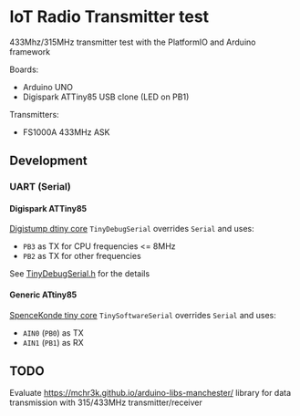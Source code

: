 IoT Radio Transmitter test
==========================

433Mhz/315MHz transmitter test with the PlatformIO and Arduino framework

Boards:
* Arduino UNO
* Digispark ATTiny85 USB clone (LED on PB1)

Transmitters:
* FS1000A 433MHz ASK


Development
-----------

### UART (Serial)

#### Digispark ATTiny85

[Digistump dtiny core](https://github.com/ArminJo/DigistumpArduino) `TinyDebugSerial` overrides `Serial` and uses:
- `PB3` as TX for CPU frequencies <= 8MHz
- `PB2` as TX for other frequencies

See [TinyDebugSerial.h](https://github.com/ArminJo/DigistumpArduino/blob/master/digistump-avr/cores/tiny/TinyDebugSerial.h) for the details

#### Generic ATtiny85

[SpenceKonde tiny core](https://github.com/SpenceKonde/ATTinyCore/blob/master/avr/extras/ATtiny_x5.md#uart-serial-support) `TinySoftwareSerial` overrides `Serial` and uses:
- `AIN0` (`PB0`) as TX
- `AIN1` (`PB1`) as RX


TODO
----

Evaluate https://mchr3k.github.io/arduino-libs-manchester/ library for data transmission with 315/433MHz transmitter/receiver
